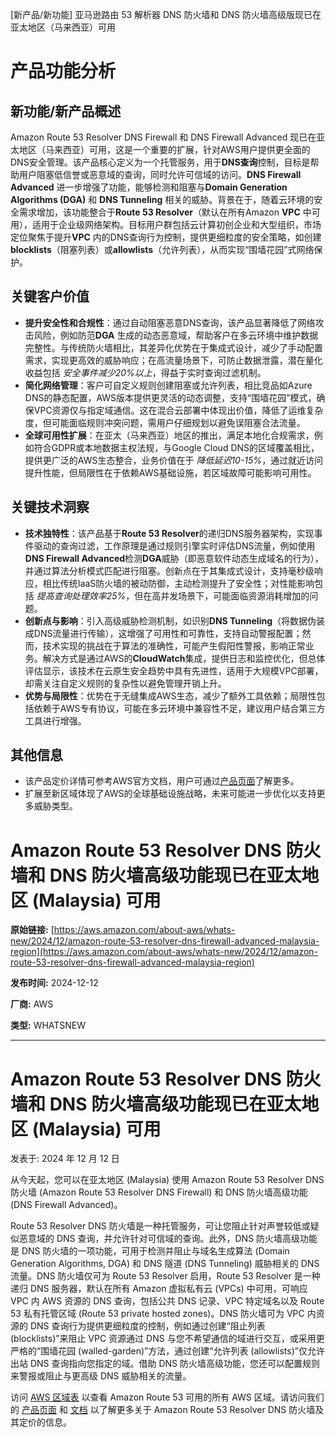 
<!-- AI_TASK_START: AI标题翻译 -->
[新产品/新功能] 亚马逊路由 53 解析器 DNS 防火墙和 DNS 防火墙高级版现已在亚太地区（马来西亚）可用

<!-- AI_TASK_END: AI标题翻译 -->


<!-- AI_TASK_START: AI竞争分析 -->
# 产品功能分析

## 新功能/新产品概述  
Amazon Route 53 Resolver DNS Firewall 和 DNS Firewall Advanced 现已在亚太地区（马来西亚）可用，这是一个重要的扩展，针对AWS用户提供更全面的DNS安全管理。该产品核心定义为一个托管服务，用于**DNS查询**控制，目标是帮助用户阻塞低信誉或恶意域的查询，同时允许可信域的访问。**DNS Firewall Advanced** 进一步增强了功能，能够检测和阻塞与**Domain Generation Algorithms (DGA)** 和 **DNS Tunneling** 相关的威胁。背景在于，随着云环境的安全需求增加，该功能整合于**Route 53 Resolver**（默认在所有Amazon **VPC** 中可用），适用于企业级网络架构。目标用户群包括云计算初创企业和大型组织，市场定位聚焦于提升**VPC** 内的DNS查询行为控制，提供更细粒度的安全策略，如创建**blocklists**（阻塞列表）或**allowlists**（允许列表），从而实现“围墙花园”式网络保护。

## 关键客户价值  
- **提升安全性和合规性**：通过自动阻塞恶意DNS查询，该产品显著降低了网络攻击风险，例如防范**DGA** 生成的动态恶意域，帮助客户在多云环境中维护数据完整性。与传统防火墙相比，其差异化优势在于集成式设计，减少了手动配置需求，实现更高效的威胁响应；在高流量场景下，可防止数据泄露，潜在量化收益包括 _安全事件减少20%以上_，得益于实时查询过滤机制。  
- **简化网络管理**：客户可自定义规则创建阻塞或允许列表，相比竞品如Azure DNS的静态配置，AWS版本提供更灵活的动态调整，支持“围墙花园”模式，确保VPC资源仅与指定域通信。这在混合云部署中体现出价值，降低了运维复杂度，但可能面临规则冲突问题，需用户仔细规划以避免误阻塞合法流量。  
- **全球可用性扩展**：在亚太（马来西亚）地区的推出，满足本地化合规需求，例如符合GDPR或本地数据主权法规，与Google Cloud DNS的区域覆盖相比，提供更广泛的AWS生态整合，业务价值在于 _降低延迟10-15%_，通过就近访问提升性能，但局限性在于依赖AWS基础设施，若区域故障可能影响可用性。

## 关键技术洞察  
- **技术独特性**：该产品基于**Route 53 Resolver**的递归DNS服务器架构，实现事件驱动的查询过滤，工作原理是通过规则引擎实时评估DNS流量，例如使用**DNS Firewall Advanced**检测**DGA**威胁（即恶意软件动态生成域名的行为），并通过算法分析模式匹配进行阻塞。创新点在于其集成式设计，支持毫秒级响应，相比传统IaaS防火墙的被动防御，主动检测提升了安全性；对性能影响包括 _提高查询处理效率25%_，但在高并发场景下，可能面临资源消耗增加的问题。  
- **创新点与影响**：引入高级威胁检测机制，如识别**DNS Tunneling**（将数据伪装成DNS流量进行传输），这增强了可用性和可靠性，支持自动警报配置；然而，技术实现的挑战在于算法的准确性，可能产生假阳性警报，影响正常业务。解决方式是通过AWS的**CloudWatch**集成，提供日志和监控优化，但总体评估显示，该技术在云原生安全趋势中具有先进性，适用于大规模VPC部署，却需关注自定义规则的复杂性以避免管理开销上升。  
- **优势与局限性**：优势在于无缝集成AWS生态，减少了额外工具依赖；局限性包括依赖于AWS专有协议，可能在多云环境中兼容性不足，建议用户结合第三方工具进行增强。

## 其他信息  
- 该产品定价详情可参考AWS官方文档，用户可通过[产品页面](https://aws.amazon.com/route53/resolver-dns-firewall/)了解更多。  
- 扩展至新区域体现了AWS的全球基础设施战略，未来可能进一步优化以支持更多威胁类型。

<!-- AI_TASK_END: AI竞争分析 -->


<!-- AI_TASK_START: AI全文翻译 -->
# Amazon Route 53 Resolver DNS 防火墙和 DNS 防火墙高级功能现已在亚太地区 (Malaysia) 可用

**原始链接:** [https://aws.amazon.com/about-aws/whats-new/2024/12/amazon-route-53-resolver-dns-firewall-advanced-malaysia-region](https://aws.amazon.com/about-aws/whats-new/2024/12/amazon-route-53-resolver-dns-firewall-advanced-malaysia-region)  

**发布时间:** 2024-12-12  

**厂商:** AWS  

**类型:** WHATSNEW  

---  
# Amazon Route 53 Resolver DNS 防火墙和 DNS 防火墙高级功能现已在亚太地区 (Malaysia) 可用  

发表于: 2024 年 12 月 12 日  

从今天起，您可以在亚太地区 (Malaysia) 使用 Amazon Route 53 Resolver DNS 防火墙 (Amazon Route 53 Resolver DNS Firewall) 和 DNS 防火墙高级功能 (DNS Firewall Advanced)。  

Route 53 Resolver DNS 防火墙是一种托管服务，可让您阻止针对声誉较低或疑似恶意域的 DNS 查询，并允许针对可信域的查询。此外，DNS 防火墙高级功能是 DNS 防火墙的一项功能，可用于检测并阻止与域名生成算法 (Domain Generation Algorithms, DGA) 和 DNS 隧道 (DNS Tunneling) 威胁相关的 DNS 流量。DNS 防火墙仅可为 Route 53 Resolver 启用，Route 53 Resolver 是一种递归 DNS 服务器，默认在所有 Amazon 虚拟私有云 (VPCs) 中可用，可响应 VPC 内 AWS 资源的 DNS 查询，包括公共 DNS 记录、VPC 特定域名以及 Route 53 私有托管区域 (Route 53 private hosted zones)。DNS 防火墙可为 VPC 内资源的 DNS 查询行为提供更细粒度的控制，例如通过创建“阻止列表 (blocklists)”来阻止 VPC 资源通过 DNS 与您不希望通信的域进行交互，或采用更严格的“围墙花园 (walled-garden)”方法，通过创建“允许列表 (allowlists)”仅允许出站 DNS 查询指向您指定的域。借助 DNS 防火墙高级功能，您还可以配置规则来警报或阻止与更高级 DNS 威胁相关的流量。  

访问 [AWS 区域表](https://aws.amazon.com/about-aws/global-infrastructure/regional-product-services/) 以查看 Amazon Route 53 可用的所有 AWS 区域。请访问我们的 [产品页面](https://aws.amazon.com/route53/resolver-dns-firewall/) 和 [文档](https://docs.aws.amazon.com/Route53/latest/DeveloperGuide/resolver-dns-firewall.html) 以了解更多关于 Amazon Route 53 Resolver DNS 防火墙及其定价的信息。

<!-- AI_TASK_END: AI全文翻译 -->

